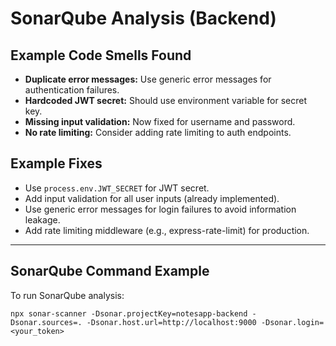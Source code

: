 # SonarQube Analysis (Backend)

## Example Code Smells Found
- **Duplicate error messages:** Use generic error messages for authentication failures.
- **Hardcoded JWT secret:** Should use environment variable for secret key.
- **Missing input validation:** Now fixed for username and password.
- **No rate limiting:** Consider adding rate limiting to auth endpoints.

## Example Fixes
- Use `process.env.JWT_SECRET` for JWT secret.
- Add input validation for all user inputs (already implemented).
- Use generic error messages for login failures to avoid information leakage.
- Add rate limiting middleware (e.g., express-rate-limit) for production.

---

## SonarQube Command Example
To run SonarQube analysis:
```
npx sonar-scanner -Dsonar.projectKey=notesapp-backend -Dsonar.sources=. -Dsonar.host.url=http://localhost:9000 -Dsonar.login=<your_token>
```
